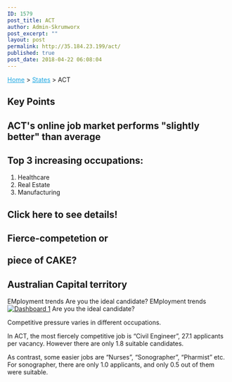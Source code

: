 ```yaml
---
ID: 1579
post_title: ACT
author: Admin-Skrumworx
post_excerpt: ""
layout: post
permalink: http://35.184.23.199/act/
published: true
post_date: 2018-04-22 06:08:04
---
```

<p><a style="color: #1da7e2;" href="http://letsettle.net.au/">Home</a> &gt; <a style="color: #1da7e2;" href="http://letsettle.net.au/states/">States</a> &gt; ACT</p>		
			<h2>Key Points</h2>		
			<h2>ACT's online job market performs "slightly better" than average</h2>		
			<h2>Top 3 increasing occupations:</h2>		
		<ol><li>Healthcare</li><li style="text-align: left;">Real Estate</li><li style="text-align: left;">Manufacturing</li></ol>		
			<h2>Click here to see details!</h2>		
			<h2>Fierce-competetion or<br><br>piece of CAKE?</h2>		
			<h2>Australian Capital territory</h2>		
									EMployment trends
									Are you the ideal candidate?
									EMployment trends
					<noscript><a href='#'><img alt='Dashboard 1 ' src='https:&#47;&#47;public.tableau.com&#47;static&#47;images&#47;it&#47;it3_ACT1&#47;Dashboard1&#47;1_rss.png' style='border: none' /></a></noscript><object class='tableauViz'  style='display:none;'><param name='host_url' value='https%3A%2F%2Fpublic.tableau.com%2F' /> <param name='embed_code_version' value='3' /> <param name='site_root' value='' /><param name='name' value='it3_ACT1&#47;Dashboard1' /><param name='tabs' value='no' /><param name='toolbar' value='yes' /><param name='static_image' value='https:&#47;&#47;public.tableau.com&#47;static&#47;images&#47;it&#47;it3_ACT1&#47;Dashboard1&#47;1.png' /> <param name='animate_transition' value='yes' /><param name='display_static_image' value='yes' /><param name='display_spinner' value='yes' /><param name='display_overlay' value='yes' /><param name='display_count' value='yes' /><param name='filter' value='publish=yes' /></object>                
									Are you the ideal candidate?
					<p>Competitive pressure varies in different occupations.</p><p>In ACT, the most fiercely competitive job is &#8220;Civil Engineer&#8221;, 27.1 applicants per vacancy. However there are only 1.8 suitable candidates.</p><p>As contrast, some easier jobs are &#8220;Nurses&#8221;, &#8220;Sonographer&#8221;, &#8220;Pharmist&#8221; etc. For sonographer, there are only 1.0 applicants, and only 0.5 out of them were suitable.</p>